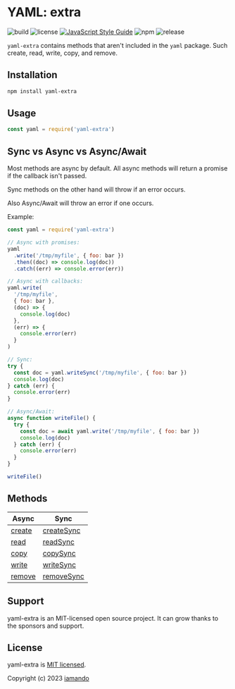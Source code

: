 # YAML: extra

![build](https://github.com/iamando/yaml-extra/workflows/build/badge.svg)
![license](https://img.shields.io/github/license/iamando/yaml-extra?color=success)
[![JavaScript Style Guide](https://img.shields.io/badge/code_style-standard-brightgreen.svg)](https://standardjs.com)
![npm](https://img.shields.io/npm/v/yaml-extra)
![release](https://img.shields.io/github/release-date/iamando/yaml-extra)

`yaml-extra` contains methods that aren't included in the `yaml` package. Such create, read, write, copy, and remove.

## Installation

```bash
npm install yaml-extra
```

## Usage

```js
const yaml = require('yaml-extra')
```

## Sync vs Async vs Async/Await

Most methods are async by default. All async methods will return a promise if the callback isn't passed.

Sync methods on the other hand will throw if an error occurs.

Also Async/Await will throw an error if one occurs.

Example:

```js
const yaml = require('yaml-extra')

// Async with promises:
yaml
  .write('/tmp/myfile', { foo: bar })
  .then((doc) => console.log(doc))
  .catch((err) => console.error(err))

// Async with callbacks:
yaml.write(
  '/tmp/myfile',
  { foo: bar },
  (doc) => {
    console.log(doc)
  },
  (err) => {
    console.error(err)
  }
)

// Sync:
try {
  const doc = yaml.writeSync('/tmp/myfile', { foo: bar })
  console.log(doc)
} catch (err) {
  console.error(err)
}

// Async/Await:
async function writeFile() {
  try {
    const doc = await yaml.write('/tmp/myfile', { foo: bar })
    console.log(doc)
  } catch (err) {
    console.error(err)
  }
}

writeFile()
```

## Methods

| Async                    | Sync                              |
| ------------------------ | --------------------------------- |
| [create](docs/create.md) | [createSync](docs/create-sync.md) |
| [read](docs/read.md)     | [readSync](docs/read-sync.md)     |
| [copy](docs/copy.md)     | [copySync](docs/copy-sync.md)     |
| [write](docs/write.md)   | [writeSync](docs/write-sync.md)   |
| [remove](docs/remove.md) | [removeSync](docs/remove-sync.md) |

## Support

yaml-extra is an MIT-licensed open source project. It can grow thanks to the sponsors and support.

## License

yaml-extra is [MIT licensed](LICENSE).

Copyright (c) 2023 [iamando](https://github.com/iamando)
